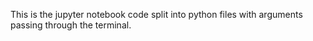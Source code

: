 This is the jupyter notebook code split into python files with arguments passing through the terminal.
